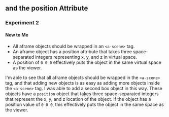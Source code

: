 ## <a-scene> and the position Attribute
### Experiment 2

#### New to Me
- All aframe objects should be wrapped in an `<a-scene>` tag.
- An aframe object has a position attribute that takes three space-separated integers representing x, y, and z in virtual space.
- A position of `0 0 0` effectively puts the object in the same virtual space as the viewer.

I'm able to see that all aframe objects should be wrapped in the `<a-scene>` tag, and that adding new objects is as easy as adding more objects inside the `<a-scene>` tag. I was able to add a second box object in this way. These objects have a `position` object that takes three space-separated integers that represent the x, y, and z location of the object. If the object has a position value of `0 0 0`, this effectively puts the object in the same space as the viewer.